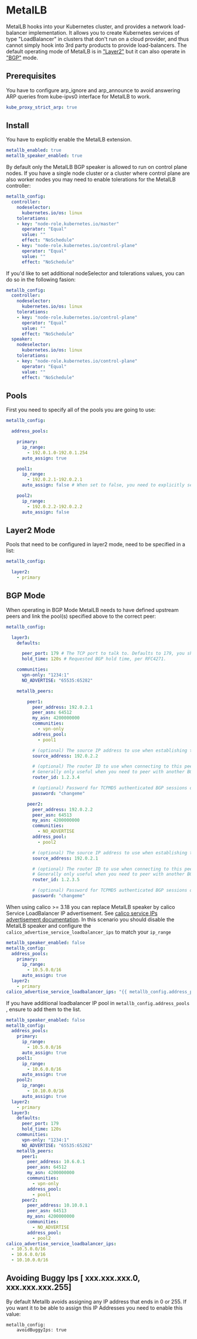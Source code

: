 # MetalLB

MetalLB hooks into your Kubernetes cluster, and provides a network load-balancer implementation.
It allows you to create Kubernetes services of type "LoadBalancer" in clusters that don't run on a cloud provider, and thus cannot simply hook into 3rd party products to provide load-balancers.
The default operating mode of MetalLB is in ["Layer2"](https://metallb.universe.tf/concepts/layer2/) but it can also operate in ["BGP"](https://metallb.universe.tf/concepts/bgp/) mode.

## Prerequisites

You have to configure arp_ignore and arp_announce to avoid answering ARP queries from kube-ipvs0 interface for MetalLB to work.

```yaml
kube_proxy_strict_arp: true
```

## Install

You have to explicitly enable the MetalLB extension.

```yaml
metallb_enabled: true
metallb_speaker_enabled: true
```

By default only the MetalLB BGP speaker is allowed to run on control plane nodes. If you have a single node cluster or a cluster where control plane are also worker nodes you may need to enable tolerations for the MetalLB controller:

```yaml
metallb_config:
  controller:
    nodeselector:
      kubernetes.io/os: linux
    tolerations:
    - key: "node-role.kubernetes.io/master"
      operator: "Equal"
      value: ""
      effect: "NoSchedule"
    - key: "node-role.kubernetes.io/control-plane"
      operator: "Equal"
      value: ""
      effect: "NoSchedule"
```

If you'd like to set additional nodeSelector and tolerations values, you can do so in the following fasion:

```yaml
metallb_config:
  controller:
    nodeselector:
      kubernetes.io/os: linux
    tolerations:
    - key: "node-role.kubernetes.io/control-plane"
      operator: "Equal"
      value: ""
      effect: "NoSchedule"
  speaker:
    nodeselector:
      kubernetes.io/os: linux
    tolerations:
    - key: "node-role.kubernetes.io/control-plane"
      operator: "Equal"
      value: ""
      effect: "NoSchedule"
```

## Pools

First you need to specify all of the pools you are going to use:

```yaml
metallb_config:

  address_pools:

    primary:
      ip_range:
        - 192.0.1.0-192.0.1.254
      auto_assign: true

    pool1:
      ip_range:
        - 192.0.2.1-192.0.2.1
      auto_assign: false # When set to false, you need to explicitly set the loadBalancerIP in the service!

    pool2:
      ip_range:
        - 192.0.2.2-192.0.2.2
      auto_assign: false
```

## Layer2 Mode

Pools that need to be configured in layer2 mode, need to be specified in a list:

```yaml
metallb_config:

  layer2:
    - primary
```

## BGP Mode

When operating in BGP Mode MetalLB needs to have defined upstream peers and link the pool(s) specified above to the correct peer:

```yaml
metallb_config:

  layer3:
    defaults:

      peer_port: 179 # The TCP port to talk to. Defaults to 179, you shouldn't need to set this in production.
      hold_time: 120s # Requested BGP hold time, per RFC4271.

    communities:
      vpn-only: "1234:1"
      NO_ADVERTISE: "65535:65282"

    metallb_peers:

        peer1:
          peer_address: 192.0.2.1
          peer_asn: 64512
          my_asn: 4200000000
          communities:
            - vpn-only
          address_pool:
            - pool1

          # (optional) The source IP address to use when establishing the BGP session. In most cases the source-address field should only be used with per-node peers, i.e. peers with node selectors which select only one node. CURRENTLY NOT SUPPORTED
          source_address: 192.0.2.2

          # (optional) The router ID to use when connecting to this peer. Defaults to the node IP address.
          # Generally only useful when you need to peer with another BGP router running on the same machine as MetalLB.
          router_id: 1.2.3.4

          # (optional) Password for TCPMD5 authenticated BGP sessions offered by some peers.
          password: "changeme"

        peer2:
          peer_address: 192.0.2.2
          peer_asn: 64513
          my_asn: 4200000000
          communities:
            - NO_ADVERTISE
          address_pool:
            - pool2

          # (optional) The source IP address to use when establishing the BGP session. In most cases the source-address field should only be used with per-node peers, i.e. peers with node selectors which select only one node. CURRENTLY NOT SUPPORTED
          source_address: 192.0.2.1

          # (optional) The router ID to use when connecting to this peer. Defaults to the node IP address.
          # Generally only useful when you need to peer with another BGP router running on the same machine as MetalLB.
          router_id: 1.2.3.5

          # (optional) Password for TCPMD5 authenticated BGP sessions offered by some peers.
          password: "changeme"
```

When using calico >= 3.18 you can replace MetalLB speaker by calico Service LoadBalancer IP advertisement.
See [calico service IPs advertisement documentation](https://docs.projectcalico.org/archive/v3.18/networking/advertise-service-ips#advertise-service-load-balancer-ip-addresses).
In this scenario you should disable the MetalLB speaker and configure the `calico_advertise_service_loadbalancer_ips` to match your `ip_range`

```yaml
metallb_speaker_enabled: false
metallb_config:
  address_pools:
    primary:
      ip_range:
        - 10.5.0.0/16
      auto_assign: true
  layer2:
    - primary
calico_advertise_service_loadbalancer_ips: "{{ metallb_config.address_pools.primary.ip_range }}"
```

If you have additional loadbalancer IP pool in `metallb_config.address_pools` , ensure to add them to the list.

```yaml
metallb_speaker_enabled: false
metallb_config:
  address_pools:
    primary:
      ip_range:
        - 10.5.0.0/16
      auto_assign: true
    pool1:
      ip_range:
        - 10.6.0.0/16
      auto_assign: true
    pool2:
      ip_range:
        - 10.10.0.0/16
      auto_assign: true
  layer2:
    - primary
  layer3:
    defaults:
      peer_port: 179
      hold_time: 120s
    communities:
      vpn-only: "1234:1"
      NO_ADVERTISE: "65535:65282"
    metallb_peers:
      peer1:
        peer_address: 10.6.0.1
        peer_asn: 64512
        my_asn: 4200000000
        communities:
          - vpn-only
        address_pool:
          - pool1
      peer2:
        peer_address: 10.10.0.1
        peer_asn: 64513
        my_asn: 4200000000
        communities:
          - NO_ADVERTISE
        address_pool:
          - pool2
calico_advertise_service_loadbalancer_ips:
  - 10.5.0.0/16
  - 10.6.0.0/16
  - 10.10.0.0/16
```
## Avoiding Buggy Ips [ xxx.xxx.xxx.0, xxx.xxx.xxx.255]

By default Metallb avoids assigning any IP address that ends in 0 or 255. If you want it to be able to assign this IP Addresses you need to enable this value:

```
metallb_config:
    avoidBuggyIps: true
```